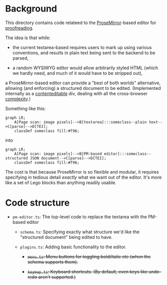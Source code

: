 # Background

This directory contains code relateed to the [ProseMirror](https://prosemirror.net/)-based editor for [proofreading](https://ambuda.org/proofing/).

The idea is that while:

-   the current textarea-based requires users to mark up using various conventions, and results in plain text being sent to the backend to be parsed,

-   a random WYSIWYG editor would allow arbitrarily styled HTML (which we hardly need, and much of it would have to be stripped out),

a ProseMirror-based editor can provide a "best of both worlds" alternative, allowing (and enforcing) a structured document to be edited. (Implemented internally as a [contenteditable](https://developer.mozilla.org/en-US/docs/Web/HTML/Global_attributes/contenteditable) div, dealing with all the cross-browser [complexity](https://developer.mozilla.org/en-US/docs/Web/Guide/HTML/Editable_content).)

Something like this:

```mermaid
graph LR;
    A[Page scan: image pixels]-->B[textarea]:::someclass--plain text-->C[parse]-->D[TEI];
    classDef someclass fill:#f96;
```

into

```mermaid
graph LR;
    A[Page scan: image pixels]-->B[PM-based editor]:::someclass--structured JSON document-->C[parse]-->D[TEI];
    classDef someclass fill:#f96;
```

The cost is that because ProseMirror is so flexible and modular, it requires specifying in tedious detail *exactly* what we want out of the editor. It's more like a set of Lego blocks than anything readily usable.

# Code structure

*   `pm-editor.ts`: The top-level code to replace the textarea with the PM-based editor

    *   `schema.ts`: Specifying exactly what structure we'd like the "structured document" being edited to have.

    *   `plugins.ts`: Adding basic functionality to the editor.

        *   ~~`menu.ts`: Menu buttons for toggling bold/italic etc (when the schema supports them).~~

        *   ~~`keymap.ts`: Keyboard shortcuts. (By default, even keys like undo–redo aren't supported.)~~


